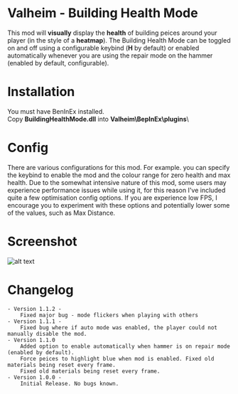 # Valheim - Building Health Mode
This mod will **visually** display the **health** of building peices around your player (in the style of a **heatmap**). 
The Building Health Mode can be toggled on and off using a configurable keybind (**H** by default) or enabled automatically whenever you are using the repair mode on the hammer (enabled by default, configurable).

# Installation
You must have BenInEx installed.\
Copy **BuildingHealthMode.dll** into **Valheim\BepInEx\plugins**\

# Config
There are various configurations for this mod. For example. you can specify the keybind to enable the mod and the colour range for zero health and max
health. Due to the somewhat intensive nature of this mod, some users may experience performance issues while using it, for this reason I've included quite a few
optimisation config options. If you are experience low FPS, I encourage you to experiment with these options and potentially lower some of the values, such as Max Distance.

# Screenshot
![alt text](https://i.imgur.com/SUVFr2g.png "Screenshot")

# Changelog
    - Version 1.1.2 -
        Fixed major bug - mode flickers when playing with others
    - Version 1.1.1 -
        Fixed bug where if auto mode was enabled, the player could not manually disable the mod.
    - Version 1.1.0
        Added option to enable automatically when hammer is on repair mode (enabled by default).
        Force peices to highlight blue when mod is enabled. Fixed old materials being reset every frame.
        Fixed old materials being reset every frame.
    - Version 1.0.0 -
        Initial Release. No bugs known.

